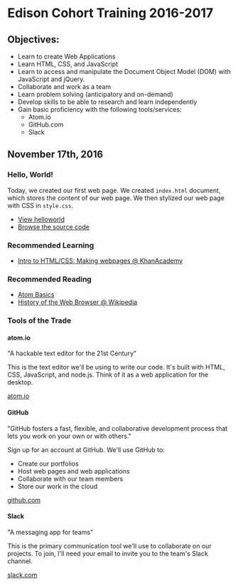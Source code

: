 # Edison Cohort Training 2016-2017

## Objectives:

- Learn to create Web Applications
- Learn HTML, CSS, and JavaScript
- Learn to access and manipulate the Document Object Model (DOM) with JavaScript and jQuery.
- Collaborate and work as a team
- Learn problem solving (anticipatory and on-demand)
- Develop skills to be able to research and learn independently
- Gain basic proficiency with the following tools/services:
  - Atom.io
  - GitHub.com
  - Slack

## November 17th, 2016

### Hello, World!

Today, we created our first web page. We created `index.html` document, which stores the content of our web page. We then stylized our web page with CSS in `style.css`.

- [View helloworld](https://edisoncohort2016.github.io/training/helloworld/)
- [Browse the source code](https://github.com/EdisonCohort2016/training/tree/master/docs/helloworld)

### Recommended Learning

- [Intro to HTML/CSS: Making webpages @ KhanAcademy](https://www.khanacademy.org/computing/computer-programming/html-css)

### Recommended Reading

- [Atom Basics](http://flight-manual.atom.io/getting-started/sections/atom-basics/)
- [History of the Web Browser @ Wikipedia](https://en.wikipedia.org/wiki/History_of_the_web_browser)

### Tools of the Trade

#### atom.io

"A hackable text editor for the 21st Century"

This is the text editor we'll be using to write our code. It's built with HTML, CSS, JavaScript, and node.js. Think of it as a web application for the desktop.

[atom.io](https://atom.io/)

#### GitHub

"GitHub fosters a fast, flexible, and collaborative development process that lets you work on your own or with others."

Sign up for an account at GitHub. We'll use GitHub to:

- Create our portfolios
- Host web pages and web applications
- Collaborate with our team members
- Store our work in the cloud

[github.com](https://github.com/)

#### Slack

"A messaging app for teams"

This is the primary communication tool we'll use to collaborate on our projects. To join, I'll need your email to invite you to the team's Slack channel.

[slack.com](https://slack.com/)
